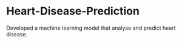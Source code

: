 # Heart-Disease-Prediction
Developed a machine learning model that analyse and predict heart disease. 
